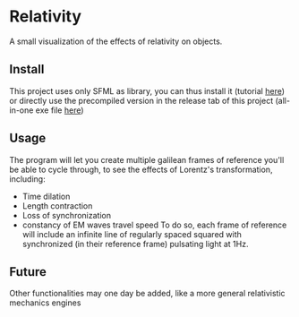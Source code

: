 # Relativity
A small visualization of the effects of relativity on objects.

## Install
This project uses only SFML as library, you can thus install it (tutorial [here](https://www.sfml-dev.org/tutorials/2.6/)) or directly use the precompiled version in the release tab of this project (all-in-one exe file [here](https://github.com/couisse/Relativity/releases/tag/exe))

## Usage 
The program will let you create multiple galilean frames of reference you'll be able to cycle through, to see the effects of Lorentz's transformation, including:
* Time dilation
* Length contraction
* Loss of synchronization
* constancy of EM waves travel speed
To do so, each frame of reference will include an infinite line of regularly spaced squared with synchronized (in their reference frame) pulsating light at 1Hz.

## Future
Other functionalities may one day be added, like a more general relativistic mechanics engines

